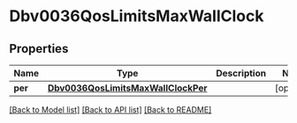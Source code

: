# Dbv0036QosLimitsMaxWallClock

## Properties
Name | Type | Description | Notes
------------ | ------------- | ------------- | -------------
**per** | [**Dbv0036QosLimitsMaxWallClockPer**](Dbv0036QosLimitsMaxWallClockPer.md) |  | [optional] 

[[Back to Model list]](../README.md#documentation-for-models) [[Back to API list]](../README.md#documentation-for-api-endpoints) [[Back to README]](../README.md)


